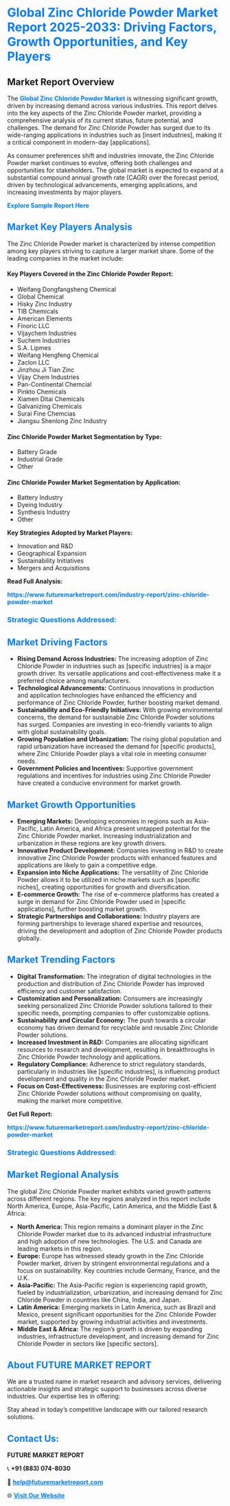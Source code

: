 <h1 style="color: #007BFF;">Global Zinc Chloride Powder Market Report 2025-2033: Driving Factors, Growth Opportunities, and Key Players</h1>

<section id="overview">
<h2>Market Report Overview</h2>
<p>The <a href="https://www.futuremarketreport.com/industry-report/zinc-chloride-powder-market" style="color: #007BFF; text-decoration: none;"><strong>Global Zinc Chloride Powder Market</strong></a> is witnessing significant growth, driven by increasing demand across various industries. This report delves into the key aspects of the Zinc Chloride Powder market, providing a comprehensive analysis of its current status, future potential, and challenges. The demand for Zinc Chloride Powder has surged due to its wide-ranging applications in industries such as [insert industries], making it a critical component in modern-day [applications].</p>
<p>As consumer preferences shift and industries innovate, the Zinc Chloride Powder market continues to evolve, offering both challenges and opportunities for stakeholders. The global market is expected to expand at a substantial compound annual growth rate (CAGR) over the forecast period, driven by technological advancements, emerging applications, and increasing investments by major players.</p>
</section>

<section id="overview">
<p><a href="https://www.futuremarketreport.com/request-sample/reportId=91009" style="color: #007BFF; text-decoration: none;"><strong>Explore Sample Report Here</strong></a></p>
</section>

<section id="key-players">
<h2 style="color: #007BFF;">Market Key Players Analysis</h2>
<p>The Zinc Chloride Powder market is characterized by intense competition among key players striving to capture a larger market share. Some of the leading companies in the market include:</p>
<h4>Key Players Covered in the Zinc Chloride Powder Report:</h4>
<ul><li>Weifang Dongfangsheng Chemical</li><li>Global Chemical</li><li>Hisky Zinc Industry</li><li>TIB Chemicals</li><li>American Elements</li><li>Finoric LLC</li><li>Vijaychem Industries</li><li>Suchem Industries</li><li>S.A. Lipmes</li><li>Weifang Hengfeng Chemical</li><li>Zaclon LLC</li><li>Jinzhou Ji Tian Zinc</li><li>Vijay Chem Industries</li><li>Pan-Continental Chemcial</li><li>Pinkto Chemicals</li><li>Xiamen Ditai Chemicals</li><li>Galvanizing Chemicals</li><li>Surai Fine Chemcias</li><li>Jiangsu Shenlong Zinc Industry</li></ul>
<h4>Zinc Chloride Powder Market Segmentation by Type:</h4>
<ul><li>Battery Grade</li><li>Industrial Grade</li><li>Other</li></ul>

<h4>Zinc Chloride Powder Market Segmentation by Application:</h4>
<ul><li>Battery Industry</li><li>Dyeing Industry</li><li>Synthesis Industry</li><li>Other</li></ul>
<p><strong>Key Strategies Adopted by Market Players:</strong></p>
<ul>
<li>Innovation and R&D</li>
<li>Geographical Expansion</li>
<li>Sustainability Initiatives</li>
<li>Mergers and Acquisitions</li>
</ul>
</section>

<section>
<p><strong>Read Full Analysis: </strong></p><a href="https://www.futuremarketreport.com/industry-report/zinc-chloride-powder-market" style="color: #007BFF; text-decoration: none;"><strong>https://www.futuremarketreport.com/industry-report/zinc-chloride-powder-market</strong></a>
<h3 style="color: #007BFF;">Strategic Questions Addressed:</h3>
</section>

<section id="driving-factors">
<h2 style="color: #007BFF;">Market Driving Factors</h2>
<ul>
<li><strong>Rising Demand Across Industries:</strong> The increasing adoption of Zinc Chloride Powder in industries such as [specific industries] is a major growth driver. Its versatile applications and cost-effectiveness make it a preferred choice among manufacturers.</li>
<li><strong>Technological Advancements:</strong> Continuous innovations in production and application technologies have enhanced the efficiency and performance of Zinc Chloride Powder, further boosting market demand.</li>
<li><strong>Sustainability and Eco-Friendly Initiatives:</strong> With growing environmental concerns, the demand for sustainable Zinc Chloride Powder solutions has surged. Companies are investing in eco-friendly variants to align with global sustainability goals.</li>
<li><strong>Growing Population and Urbanization:</strong> The rising global population and rapid urbanization have increased the demand for [specific products], where Zinc Chloride Powder plays a vital role in meeting consumer needs.</li>
<li><strong>Government Policies and Incentives:</strong> Supportive government regulations and incentives for industries using Zinc Chloride Powder have created a conducive environment for market growth.</li>
</ul>
</section>

<section id="growth-opportunities">
<h2 style="color: #007BFF;">Market Growth Opportunities</h2>
<ul>
<li><strong>Emerging Markets:</strong> Developing economies in regions such as Asia-Pacific, Latin America, and Africa present untapped potential for the Zinc Chloride Powder market. Increasing industrialization and urbanization in these regions are key growth drivers.</li>
<li><strong>Innovative Product Development:</strong> Companies investing in R&D to create innovative Zinc Chloride Powder products with enhanced features and applications are likely to gain a competitive edge.</li>
<li><strong>Expansion into Niche Applications:</strong> The versatility of Zinc Chloride Powder allows it to be utilized in niche markets such as [specific niches], creating opportunities for growth and diversification.</li>
<li><strong>E-commerce Growth:</strong> The rise of e-commerce platforms has created a surge in demand for Zinc Chloride Powder used in [specific applications], further boosting market growth.</li>
<li><strong>Strategic Partnerships and Collaborations:</strong> Industry players are forming partnerships to leverage shared expertise and resources, driving the development and adoption of Zinc Chloride Powder products globally.</li>
</ul>
</section>

<section id="trending-factors">
<h2 style="color: #007BFF;">Market Trending Factors</h2>
<ul>
<li><strong>Digital Transformation:</strong> The integration of digital technologies in the production and distribution of Zinc Chloride Powder has improved efficiency and customer satisfaction.</li>
<li><strong>Customization and Personalization:</strong> Consumers are increasingly seeking personalized Zinc Chloride Powder solutions tailored to their specific needs, prompting companies to offer customizable options.</li>
<li><strong>Sustainability and Circular Economy:</strong> The push towards a circular economy has driven demand for recyclable and reusable Zinc Chloride Powder solutions.</li>
<li><strong>Increased Investment in R&D:</strong> Companies are allocating significant resources to research and development, resulting in breakthroughs in Zinc Chloride Powder technology and applications.</li>
<li><strong>Regulatory Compliance:</strong> Adherence to strict regulatory standards, particularly in industries like [specific industries], is influencing product development and quality in the Zinc Chloride Powder market.</li>
<li><strong>Focus on Cost-Effectiveness:</strong> Businesses are exploring cost-efficient Zinc Chloride Powder solutions without compromising on quality, making the market more competitive.</li>
</ul>
</section>

<section>
<p><strong>Get Full Report: </strong></p><a href="https://www.futuremarketreport.com/industry-report/zinc-chloride-powder-market" style="color: #007BFF; text-decoration: none;"><strong>https://www.futuremarketreport.com/industry-report/zinc-chloride-powder-market</strong></a>
<h3 style="color: #007BFF;">Strategic Questions Addressed:</h3>
</section>


<section id="regional-analysis">
<h2 style="color: #007BFF;">Market Regional Analysis</h2>
<p>The global Zinc Chloride Powder market exhibits varied growth patterns across different regions. The key regions analyzed in this report include North America, Europe, Asia-Pacific, Latin America, and the Middle East & Africa:</p>
<ul>
<li><strong>North America:</strong> This region remains a dominant player in the Zinc Chloride Powder market due to its advanced industrial infrastructure and high adoption of new technologies. The U.S. and Canada are leading markets in this region.</li>
<li><strong>Europe:</strong> Europe has witnessed steady growth in the Zinc Chloride Powder market, driven by stringent environmental regulations and a focus on sustainability. Key countries include Germany, France, and the U.K.</li>
<li><strong>Asia-Pacific:</strong> The Asia-Pacific region is experiencing rapid growth, fueled by industrialization, urbanization, and increasing demand for Zinc Chloride Powder in countries like China, India, and Japan.</li>
<li><strong>Latin America:</strong> Emerging markets in Latin America, such as Brazil and Mexico, present significant opportunities for the Zinc Chloride Powder market, supported by growing industrial activities and investments.</li>
<li><strong>Middle East & Africa:</strong> The region’s growth is driven by expanding industries, infrastructure development, and increasing demand for Zinc Chloride Powder in sectors like [specific sectors].</li>
</ul>
</section>

<footer>
<h2 style="color: #007BFF;">About FUTURE MARKET REPORT</h2>
<p>We are a trusted name in market research and advisory services, delivering actionable insights and strategic support to businesses across diverse industries. Our expertise lies in offering:</p>

<p>Stay ahead in today’s competitive landscape with our tailored research solutions.</p>

<h2 style="color: #007BFF;">Contact Us:</h2>
<p><strong>FUTURE MARKET REPORT</strong></p>
<p>📞 <strong>+91 (883) 074-8030</strong></p>
<p>📧 <strong><a href="mailto:help@futuremarketreport.com" style="color: #007BFF;">help@futuremarketreport.com</a></strong></p>
<p>🌐 <strong><a href="https://www.futuremarketreport.com/" style="color: #007BFF;">Visit Our Website</a></strong></p>
</footer>